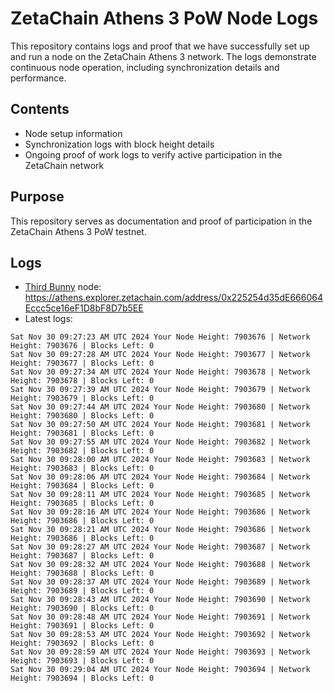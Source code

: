 # ZetaChain Athens 3 PoW Node Logs
This repository contains logs and proof that we have successfully set up and run a node on the ZetaChain Athens 3 network. The logs demonstrate continuous node operation, including synchronization details and performance.

## Contents
- Node setup information
- Synchronization logs with block height details
- Ongoing proof of work logs to verify active participation in the ZetaChain network

## Purpose
This repository serves as documentation and proof of participation in the ZetaChain Athens 3 PoW testnet.

## Logs

- [Third Bunny](https://thirdbunny.xyz/) node: https://athens.explorer.zetachain.com/address/0x225254d35dE666064Eccc5ce16eF1D8bF8D7b5EE
- Latest logs:
```
Sat Nov 30 09:27:23 AM UTC 2024 Your Node Height: 7903676 | Network Height: 7903676 | Blocks Left: 0
Sat Nov 30 09:27:28 AM UTC 2024 Your Node Height: 7903677 | Network Height: 7903677 | Blocks Left: 0
Sat Nov 30 09:27:34 AM UTC 2024 Your Node Height: 7903678 | Network Height: 7903678 | Blocks Left: 0
Sat Nov 30 09:27:39 AM UTC 2024 Your Node Height: 7903679 | Network Height: 7903679 | Blocks Left: 0
Sat Nov 30 09:27:44 AM UTC 2024 Your Node Height: 7903680 | Network Height: 7903680 | Blocks Left: 0
Sat Nov 30 09:27:50 AM UTC 2024 Your Node Height: 7903681 | Network Height: 7903681 | Blocks Left: 0
Sat Nov 30 09:27:55 AM UTC 2024 Your Node Height: 7903682 | Network Height: 7903682 | Blocks Left: 0
Sat Nov 30 09:28:00 AM UTC 2024 Your Node Height: 7903683 | Network Height: 7903683 | Blocks Left: 0
Sat Nov 30 09:28:06 AM UTC 2024 Your Node Height: 7903684 | Network Height: 7903684 | Blocks Left: 0
Sat Nov 30 09:28:11 AM UTC 2024 Your Node Height: 7903685 | Network Height: 7903685 | Blocks Left: 0
Sat Nov 30 09:28:16 AM UTC 2024 Your Node Height: 7903686 | Network Height: 7903686 | Blocks Left: 0
Sat Nov 30 09:28:21 AM UTC 2024 Your Node Height: 7903686 | Network Height: 7903686 | Blocks Left: 0
Sat Nov 30 09:28:27 AM UTC 2024 Your Node Height: 7903687 | Network Height: 7903687 | Blocks Left: 0
Sat Nov 30 09:28:32 AM UTC 2024 Your Node Height: 7903688 | Network Height: 7903688 | Blocks Left: 0
Sat Nov 30 09:28:37 AM UTC 2024 Your Node Height: 7903689 | Network Height: 7903689 | Blocks Left: 0
Sat Nov 30 09:28:43 AM UTC 2024 Your Node Height: 7903690 | Network Height: 7903690 | Blocks Left: 0
Sat Nov 30 09:28:48 AM UTC 2024 Your Node Height: 7903691 | Network Height: 7903691 | Blocks Left: 0
Sat Nov 30 09:28:53 AM UTC 2024 Your Node Height: 7903692 | Network Height: 7903692 | Blocks Left: 0
Sat Nov 30 09:28:59 AM UTC 2024 Your Node Height: 7903693 | Network Height: 7903693 | Blocks Left: 0
Sat Nov 30 09:29:04 AM UTC 2024 Your Node Height: 7903694 | Network Height: 7903694 | Blocks Left: 0
```
